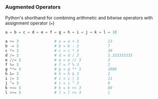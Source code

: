 ### Augmented Operators

Python's shorthand for combining arithmetic and bitwise operators with assignment operator (`=`)

```python [0|1|3-9|10-14]
a = b = c = d = e = f = g = h = i = j = k = l = 10

a += 3                # a = a + 3             13
b -= 3                # b = b - 3             7
c *= 3                # c = c * 3             30
d /= 3                # d = d / 3             3.333333333
e //= 3               # e = e // 3            3
f %= 3                # f = f % 3             1
g **= 3               # g = g ** 3            1000
h &= 3                # h = h & 3             2
i |= 3                # i = i | 3             11
j ^= 3                # i = i ^ 3             9
k <<= 3               # k = k << 3            80
l >>= 3               # l = l >> 3            1
```